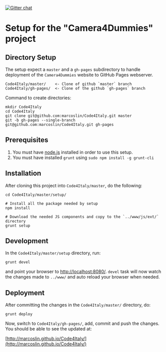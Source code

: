 [![Gitter chat](https://badges.gitter.im/marcoslin/Code4Italy.png)](https://gitter.im/marcoslin/Code4Italy)

# Setup for the "Camera4Dummies" project

## Directory Setup
The setup expect a `master` and a `gh-pages` subdirectory to handle deployment of the `Camera4Dummies`
website to GitHub Pages webserver.

```
Code4Italy/master/    <- Clone of github `master` branch
Code4Italy/gh-pages/  <- Clone of the github `gh-pages` branch
```

Command to create directories:
```
mkdir Code4Italy
cd Code4Italy
git clone git@github.com:marcoslin/Code4Italy.git master
git -b gh-pages --single-branch git@github.com:marcoslin/Code4Italy.git gh-pages
```


## Prerequisites
1. You must have [node.js](http://nodejs.org/) installed in order to use this setup.
2. You must have installed `grunt` using `sudo npm install -g grunt-cli`



## Installation
After cloning this project into `Code4Italy/master`, do the following:

```
cd Code4Italy/master/setup/

# Install all the package needed by setup
npm install

# Download the needed JS components and copy to the `../www/js/ext/` directory
grunt setup
```

## Development
In the `Code4Italy/master/setup` directory, run:

```
grunt devel
```

and point your browser to [http://localhost:8080/](http://localhost:8080/).  `devel` task will now watch
the changes made to `../www/` and auto reload your browser when needed.

## Deployment
After committing the changes in the `Code4Italy/master/` directory, do:

```
grunt deploy
```

Now, switch to `Code4Italy/gh-pages/`, add, commit and push the changes.  You should be able to see the updated at:

[http://marcoslin.github.io/Code4Italy/](http://marcoslin.github.io/Code4Italy/)


